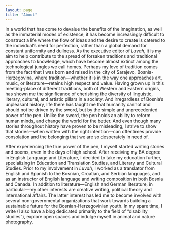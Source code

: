 ```yaml
---
layout: page
title: "About"
---
```


<span class="versal i9">I</span>n a world that has come to devalue the
benefits of the imagination, as well as the immaterial modes of
existence, it has become increasingly difficult to construct a life
where the flow of ideas and the desire to create is catered to the
individual’s need for perfection, rather than a global demand for
constant uniformity and dullness. As the executive editor of *Luvah*, it
is my aim to help contribute to the spread of forsaken traditions and
traditional approaches to knowledge, which have become almost extinct
among the technological jungles we call homes. Perhaps my love of
tradition comes from the fact that I was born and raised in the city of
Sarajevo, Bosnia-Herzegovina, where tradition—whether it is in the way
one approaches art, music, or literature—retains high respect and value.
Having grown up in this meeting-place of different traditions, both of
Western and Eastern origins, has shown me the significance of cherishing
the diversity of linguistic, literary, cultural, and artistic pillars in
a society. And irregardless of Bosnia’s unpleasant history, life there
has taught me that humanity cannot and should not be driven by the
sword, but by the simple and unprecedented power of the pen. Unlike the
sword, the pen holds an ability to reform human minds, and change the
world for the better. And even though many stories throughout history
have proven to be misleading, I strive to show that stories—when written
with the right intention—can oftentimes provide consolation and the
belonging that we are so desperately in need of.

After experiencing the true power of the pen, I myself started writing
stories and poems, even in the days of high school. After receiving my
BA degree in English Language and Literature, I decided to take my
education further, specializing in Education and Translation Studies,
and Literary and Cultural Studies. Prior to my involvement in *Luvah*, I
worked as a translator from English and Spanish to the Bosnian,
Croatian, and Serbian languages, and as an instructor of English
language and writing composition in both Bosnia and Canada. In addition
to literature—English and German literature, in particular—my other
interests are creative writing, political theory and international
affairs. The latter interest has led me to become involved with several
non-governmental organizations that work towards building a sustainable
future for the Bosnian-Herzegovinian youth. In my spare time, I write (I
also have a blog dedicated primarily to the field of “disability
studies”), explore open spaces and indulge myself in animal and nature
photography.
